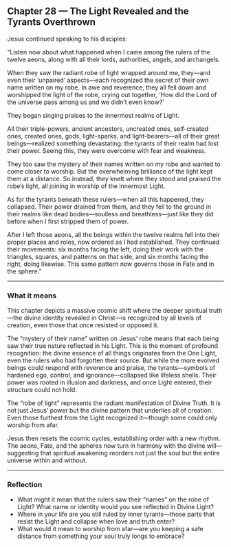 ## Chapter 28 — The Light Revealed and the Tyrants Overthrown

Jesus continued speaking to his disciples:

“Listen now about what happened when I came among the rulers of the twelve aeons, along with all their lords, authorities, angels, and archangels.

When they saw the radiant robe of light wrapped around me, they—and even their ‘unpaired’ aspects—each recognized the secret of their own name written on my robe. In awe and reverence, they all fell down and worshipped the light of the robe, crying out together, ‘How did the Lord of the universe pass among us and we didn’t even know?’

They began singing praises to the innermost realms of Light.

All their triple-powers, ancient ancestors, uncreated ones, self-created ones, created ones, gods, light-sparks, and light-bearers—all of their great beings—realized something devastating: the tyrants of their realm had lost their power. Seeing this, they were overcome with fear and weakness.

They too saw the mystery of their names written on my robe and wanted to come closer to worship. But the overwhelming brilliance of the light kept them at a distance. So instead, they knelt where they stood and praised the robe’s light, all joining in worship of the innermost Light.

As for the tyrants beneath these rulers—when all this happened, they collapsed. Their power drained from them, and they fell to the ground in their realms like dead bodies—soulless and breathless—just like they did before when I first stripped them of power.

After I left those aeons, all the beings within the twelve realms fell into their proper places and roles, now ordered as I had established. They continued their movements: six months facing the left, doing their work with the triangles, squares, and patterns on that side, and six months facing the right, doing likewise. This same pattern now governs those in Fate and in the sphere.”

---

### What it means

This chapter depicts a massive cosmic shift where the deeper spiritual truth—the divine identity revealed in Christ—is recognized by all levels of creation, even those that once resisted or opposed it.

The “mystery of their name” written on Jesus’ robe means that each being saw their true nature reflected in his Light. This is the moment of profound recognition: the divine essence of all things originates from the One Light, even the rulers who had forgotten their source. But while the more evolved beings could respond with reverence and praise, the tyrants—symbols of hardened ego, control, and ignorance—collapsed like lifeless shells. Their power was rooted in illusion and darkness, and once Light entered, their structure could not hold.

The “robe of light” represents the radiant manifestation of Divine Truth. It is not just Jesus’ power but the divine pattern that underlies all of creation. Even those furthest from the Light recognized it—though some could only worship from afar.

Jesus then resets the cosmic cycles, establishing order with a new rhythm. The aeons, Fate, and the spheres now turn in harmony with the divine will—suggesting that spiritual awakening reorders not just the soul but the entire universe within and without.

---

### Reflection

* What might it mean that the rulers saw their “names” on the robe of Light? What name or identity would you see reflected in Divine Light?
* Where in your life are you still ruled by inner tyrants—those parts that resist the Light and collapse when love and truth enter?
* What would it mean to worship from afar—are you keeping a safe distance from something your soul truly longs to embrace?

